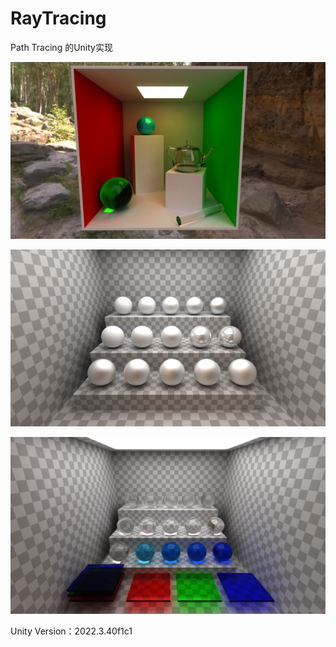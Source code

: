 # RayTracing

Path Tracing 的Unity实现

![image](pic/RayTracing.png)

![image](pic/OpaqueTest.png)

![image](pic/GlassTest.png)

Unity Version：2022.3.40f1c1
